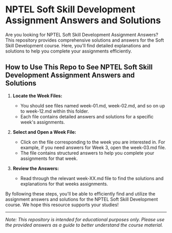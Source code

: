 # NPTEL Soft Skill Development Assignment Answers and Solutions

Are you looking for NPTEL Soft Skill Development Assignment Answers? This repository provides comprehensive solutions and answers for the Soft Skill Development course. Here, you'll find detailed explanations and solutions to help you complete your assignments efficiently.

## How to Use This Repo to See NPTEL Soft Skill Development Assignment Answers and Solutions

1. **Locate the Week Files:**
   - You should see files named week-01.md, week-02.md, and so on up to week-12.md within this folder.
   - Each file contains detailed answers and solutions for a specific week's assignments.

2. **Select and Open a Week File:**
   - Click on the file corresponding to the week you are interested in. For example, if you need answers for Week 3, open the week-03.md file.
   - The file contains structured answers to help you complete your assignments for that week.

3. **Review the Answers:**
   - Read through the relevant week-XX.md file to find the solutions and explanations for that weeks assignments.

By following these steps, you'll be able to efficiently find and utilize the assignment answers and solutions for the NPTEL Soft Skill Development course. We hope this resource supports your studies!

---
*Note: This repository is intended for educational purposes only. Please use the provided answers as a guide to better understand the course material.*